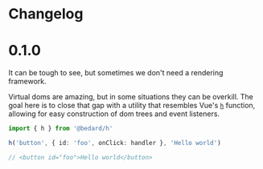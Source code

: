 # Changelog

# 0.1.0

It can be tough to see, but sometimes we don't need a rendering framework.

Virtual doms are amazing, but in some situations they can be overkill. The goal here is to close that gap with a utility that resembles Vue's [`h`](https://vuejs.org/api/render-function.html#h) function, allowing for easy construction of dom trees and event listeners.

```ts
import { h } from '@bedard/h'

h('button', { id: 'foo', onClick: handler }, 'Hello world')

// <button id="foo">Hello world</button>
```
